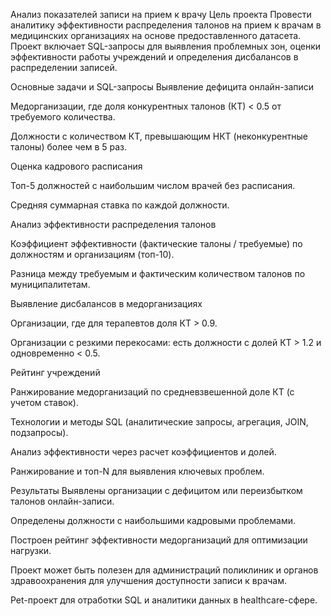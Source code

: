 Анализ показателей записи на прием к врачу
Цель проекта
Провести аналитику эффективности распределения талонов на прием к врачам в медицинских организациях на основе предоставленного датасета. Проект включает SQL-запросы для выявления проблемных зон, оценки эффективности работы учреждений и определения дисбалансов в распределении записей.

Основные задачи и SQL-запросы
Выявление дефицита онлайн-записи

Медорганизации, где доля конкурентных талонов (КТ) < 0.5 от требуемого количества.

Должности с количеством КТ, превышающим НКТ (неконкурентные талоны) более чем в 5 раз.

Оценка кадрового расписания

Топ-5 должностей с наибольшим числом врачей без расписания.

Средняя суммарная ставка по каждой должности.

Анализ эффективности распределения талонов

Коэффициент эффективности (фактические талоны / требуемые) по должностям и организациям (топ-10).

Разница между требуемым и фактическим количеством талонов по муниципалитетам.

Выявление дисбалансов в медорганизациях

Организации, где для терапевтов доля КТ > 0.9.

Организации с резкими перекосами: есть должности с долей КТ > 1.2 и одновременно < 0.5.

Рейтинг учреждений

Ранжирование медорганизаций по средневзвешенной доле КТ (с учетом ставок).

Технологии и методы
SQL (аналитические запросы, агрегация, JOIN, подзапросы).

Анализ эффективности через расчет коэффициентов и долей.

Ранжирование и топ-N для выявления ключевых проблем.

Результаты
Выявлены организации с дефицитом или переизбытком талонов онлайн-записи.

Определены должности с наибольшими кадровыми проблемами.

Построен рейтинг эффективности медорганизаций для оптимизации нагрузки.

Проект может быть полезен для администраций поликлиник и органов здравоохранения для улучшения доступности записи к врачам.

Pet-проект для отработки SQL и аналитики данных в healthcare-сфере. 
